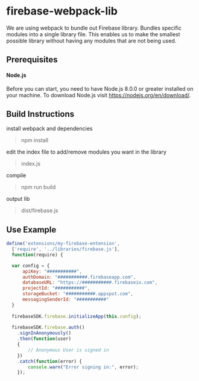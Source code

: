 # firebase-webpack-lib
We are using webpack to bundle out Firebase library. Bundles specific modules into a single library file.  This enables us to make the smallest possible library without having any modules that are not being used. 

## Prerequisites

#### Node.js
Before you can start, you need to have Node.js 8.0.0 or greater installed on your machine.
To download Node.js visit https://nodejs.org/en/download/.

## Build Instructions

install webpack and dependencies
> npm install

edit the index file to add/remove modules you want in the library
> index.js

compile
> npm run build

output lib
> dist/firebase.js

## Use Example

```javascript
define('extensions/my-firebase-entension',
  ['require', '../libraries/firebase.js'],
  function(require) {

  var config = {
      apiKey: "###########",
      authDomain: "###########.firebaseapp.com",
      databaseURL: "https://###########.firebaseio.com",
      projectId: "###########",
      storageBucket: "###########.appspot.com",
      messagingSenderId: "###########"
  }
  
  firebaseSDK.firebase.initializeApp(this.config);
  
  firebaseSDK.firebase.auth()
    .signInAnonymously()
    .then(function(user)
    {
        // Anonymous User is signed in
    })
    .catch(function(error) {
        console.warn("Error signing in:", error);
    });
  
```
